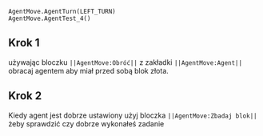 ```blocks
AgentMove.AgentTurn(LEFT_TURN)
AgentMove.AgentTest_4()
```

## Krok 1
używając bloczku  ``||AgentMove:Obróć||`` z zakładki ``||AgentMove:Agent||``
obracaj agentem aby miał przed sobą blok złota.

## Krok 2
Kiedy agent jest dobrze ustawiony użyj bloczka ``||AgentMove:Zbadaj blok||`` żeby sprawdzić czy dobrze wykonałeś zadanie